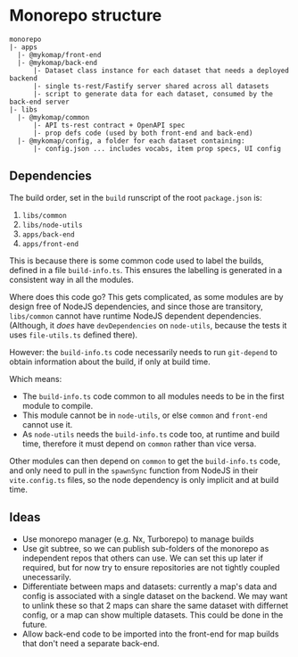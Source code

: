 # Monorepo structure

```
monorepo
|- apps
  |- @mykomap/front-end
  |- @mykomap/back-end
      |- Dataset class instance for each dataset that needs a deployed backend
      |- single ts-rest/Fastify server shared across all datasets
      |- script to generate data for each dataset, consumed by the back-end server
|- libs
  |- @mykomap/common
      |- API ts-rest contract + OpenAPI spec
      |- prop defs code (used by both front-end and back-end)
  |- @mykomap/config, a folder for each dataset containing:
      |- config.json ... includes vocabs, item prop specs, UI config
```

## Dependencies

The build order, set in the `build` runscript of the root `package.json` is:

1. `libs/common`
2. `libs/node-utils`
3. `apps/back-end`
4. `apps/front-end`

This is because there is some common code used to label the builds,
defined in a file `build-info.ts`. This ensures the labelling is
generated in a consistent way in all the modules.

Where does this code go? This gets complicated, as some modules are by
design free of NodeJS dependencies, and since those are transitory,
`libs/common` cannot have runtime NodeJS dependent
dependencies. (Although, it _does_ have `devDependencies` on
`node-utils`, because the tests it uses `file-utils.ts` defined
there).

However: the `build-info.ts` code necessarily needs to run
`git-depend` to obtain information about the build, if only at build
time.

Which means:

- The `build-info.ts` code common to all modules needs to be in the
  first module to compile.
- This module cannot be in `node-utils`, or else `common` and
  `front-end` cannot use it.
- As `node-utils` needs the `build-info.ts` code too, at runtime and
  build time, therefore it must depend on `common` rather than vice
  versa.

Other modules can then depend on `common` to get the `build-info.ts`
code, and only need to pull in the `spawnSync` function from NodeJS in
their `vite.config.ts` files, so the node dependency is only implicit
and at build time.

## Ideas

- Use monorepo manager (e.g. Nx, Turborepo) to manage builds
- Use git subtree, so we can publish sub-folders of the monorepo as independent repos that others
  can use. We can set this up later if required, but for now try to ensure repositories are not
  tightly coupled unecessarily.
- Differentiate between maps and datasets: currently a map's data and config is associated with a
  single dataset on the backend. We may want to unlink these so that 2 maps can share the same
  dataset with differnet config, or a map can show multiple datasets. This could be done in the
  future.
- Allow back-end code to be imported into the front-end for map builds that don't need a separate
  back-end.
